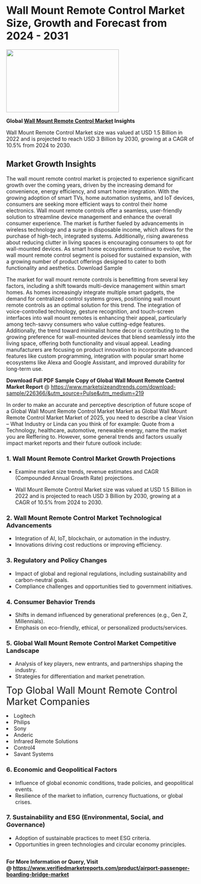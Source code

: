 <H1>Wall Mount Remote Control Market Size, Growth and Forecast from 2024 - 2031</H1><img class="aligncenter size-medium wp-image-584254" src="https://thirdeyenews.in/wp-content/uploads/2024/09/Global-Market-Research-300x168.jpeg" alt="" width="300" height="168" /><p><strong>Global&nbsp;<a href="https://www.marketsizeandtrends.com/download-sample/226366/&amp;utm_source=Pulse&amp;utm_medium=219">Wall Mount Remote Control Market</a> Insights</strong></p><p>Wall Mount Remote Control Market size was valued at USD 1.5 Billion in 2022 and is projected to reach USD 3 Billion by 2030, growing at a CAGR of 10.5% from 2024 to 2030.</p><p><h2>Market Growth Insights</h2> <p>The wall mount remote control market is projected to experience significant growth over the coming years, driven by the increasing demand for convenience, energy efficiency, and smart home integration. With the growing adoption of smart TVs, home automation systems, and IoT devices, consumers are seeking more efficient ways to control their home electronics. Wall mount remote controls offer a seamless, user-friendly solution to streamline device management and enhance the overall consumer experience. The market is further fueled by advancements in wireless technology and a surge in disposable income, which allows for the purchase of high-tech, integrated systems. Additionally, rising awareness about reducing clutter in living spaces is encouraging consumers to opt for wall-mounted devices. As smart home ecosystems continue to evolve, the wall mount remote control segment is poised for sustained expansion, with a growing number of product offerings designed to cater to both functionality and aesthetics. Download Sample</p> <p>The market for wall mount remote controls is benefitting from several key factors, including a shift towards multi-device management within smart homes. As homes increasingly integrate multiple smart gadgets, the demand for centralized control systems grows, positioning wall mount remote controls as an optimal solution for this trend. The integration of voice-controlled technology, gesture recognition, and touch-screen interfaces into wall mount remotes is enhancing their appeal, particularly among tech-savvy consumers who value cutting-edge features. Additionally, the trend toward minimalist home decor is contributing to the growing preference for wall-mounted devices that blend seamlessly into the living space, offering both functionality and visual appeal. Leading manufacturers are focusing on product innovation to incorporate advanced features like custom programming, integration with popular smart home ecosystems like Alexa and Google Assistant, and improved durability for long-term use. </p><p><span class=""><strong>Download Full PDF Sample Copy of Global Wall Mount Remote Control Market Report</strong> @ <a href="https://www.marketsizeandtrends.com/download-sample/226366/&amp;utm_source=Pulse&amp;utm_medium=219" target="_blank">https://www.marketsizeandtrends.com/download-sample/226366/&amp;utm_source=Pulse&amp;utm_medium=219</a></span></p><p>In order to make an accurate and perceptive description of future scope of a Global&nbsp;Wall Mount Remote Control Market Market as Global&nbsp;Wall Mount Remote Control Market Market of 2025, you need to describe a clear Vision &ndash; What Industry or Linda can you think of for example: Quote from a Technology, healthcare, automotive, renewable energy, name the market you are Reffering to. However, some general trends and factors usually impact market reports and their future outlook include:</p><h3>1.&nbsp;<strong>Wall Mount Remote Control Market Growth Projections</strong></h3><ul><li>Examine market size trends, revenue estimates and CAGR (Compounded Annual Growth Rate) projections.</li><li><p>Wall Mount Remote Control Market size was valued at USD 1.5 Billion in 2022 and is projected to reach USD 3 Billion by 2030, growing at a CAGR of 10.5% from 2024 to 2030.</p></li></ul><h3>2.&nbsp;<strong>Wall Mount Remote Control Market Technological Advancements</strong></h3><ul><li>Integration of AI, IoT, blockchain, or automation in the industry.</li><li>Innovations driving cost reductions or improving efficiency.</li></ul><h3>3.&nbsp;<strong>Regulatory and Policy Changes</strong></h3><ul><li>Impact of global and regional regulations, including sustainability and carbon-neutral goals.</li><li>Compliance challenges and opportunities tied to government initiatives.</li></ul><h3>4.&nbsp;<strong>Consumer Behavior Trends</strong></h3><ul><li>Shifts in demand influenced by generational preferences (e.g., Gen Z, Millennials).</li><li>Emphasis on eco-friendly, ethical, or personalized products/services.</li></ul><h3>5.&nbsp;<strong>Global Wall Mount Remote Control Market Competitive Landscape</strong></h3><ul><li>Analysis of key players, new entrants, and partnerships shaping the industry.</li><li>Strategies for differentiation and market penetration.</li></ul><p data-pm-slice="1 1 []"><span style="color: inherit; font-family: inherit; font-size: 25px;">Top Global Wall Mount Remote Control Market Companies</span></p><div class="" data-test-id=""><p><li>Logitech</li><li> Philips</li><li> Sony</li><li> Anderic</li><li> Infrared Remote Solutions</li><li> Control4</li><li> Savant Systems</li></p></div><h3>6.&nbsp;<strong>Economic and Geopolitical Factors</strong></h3><ul><li>Influence of global economic conditions, trade policies, and geopolitical events.</li><li>Resilience of the market to inflation, currency fluctuations, or global crises.</li></ul><h3>7.&nbsp;<strong>Sustainability and ESG (Environmental, Social, and Governance)</strong></h3><ul><li>Adoption of sustainable practices to meet ESG criteria.</li><li>Opportunities in green technologies and circular economy principles.</li></ul><h2><strong style="font-size: 14px;">For More Information or Query, Visit @&nbsp;</strong><a style="background-color: #ffffff; font-size: 14px;" href="https://www.marketsizeandtrends.com/report/wall-mount-remote-control-market/" target="_blank">https://www.verifiedmarketreports.com/product/airport-passenger-boarding-bridge-market</a></h2>
